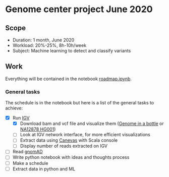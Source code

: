 # Genome center project June 2020

## Scope
- Duration: 1 month, June 2020
- Workload: 20%-25%, 8h-10h/week
- Subject: Machine learning to detect and classify variants

## Work
Everything will be contained in the notebook [roadmap.ipynb](roadmap.ipynb).

### General tasks
The schedule is in the notebook but here is a list of the general tasks to achieve:
- [x] Run [IGV](http://software.broadinstitute.org/software/igv/)
  - [x] Download bam and vcf file and visualize them ([Genome in a bottle](https://www.nist.gov/programs-projects/genome-bottle) or [NA12878 HG001](ftp://ftp-trace.ncbi.nlm.nih.gov/giab/ftp/data/NA12878/NIST_NA12878_HG001_HiSeq_300x/))
  - [ ] Look at IGV network interface, for more efficient visualizations
  - [ ] Extract data using [Canevas](https://github.com/rick-heig/canevas) with Scala console
  - [ ] Display number of reads extracted on IGV
- [ ] Read [gnomAD](https://www.nature.com/articles/s41586-020-2287-8)
- [ ] Write python notebook with ideas and thoughts process
- [ ] Make a schedule
- [ ] Extract data in python and ML
